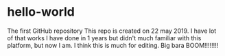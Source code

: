 # hello-world
The first GitHub repository
This repo is created on 22 may 2019. I have lot of that works I have done in 1 years but didn't much familiar with this platform, but now I am. 
I think this is much for editing.
Big bara BOOM!!!!!!!!
